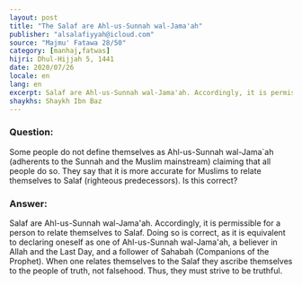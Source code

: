 ```yaml
---
layout: post
title: "The Salaf are Ahl-us-Sunnah wal-Jama'ah"
publisher: "alsalafiyyah@icloud.com"
source: "Majmu' Fatawa 28/50"
category: [manhaj,fatwas]
hijri: Dhul-Hijjah 5, 1441
date: 2020/07/26
locale: en
lang: en
excerpt: Salaf are Ahl-us-Sunnah wal-Jama'ah. Accordingly, it is permissible for a person to relate themselves to Salaf.
shaykhs: Shaykh Ibn Baz
---
```


### Question: 
Some people do not define themselves as Ahl-us-Sunnah wal-Jama`ah (adherents to the Sunnah and the Muslim mainstream) claiming that all people do so. They say that it is more accurate for Muslims to relate themselves to Salaf (righteous predecessors). Is this correct?

### Answer:
Salaf are Ahl-us-Sunnah wal-Jama'ah. Accordingly, it is permissible for a person to relate themselves to Salaf. Doing so is correct, as it is equivalent to declaring oneself as one of Ahl-us-Sunnah wal-Jama'ah, a believer in Allah and the Last Day, and a follower of Sahabah (Companions of the Prophet). When one relates themselves to the Salaf they ascribe themselves to the people of truth, not falsehood. Thus, they must strive to be truthful.
